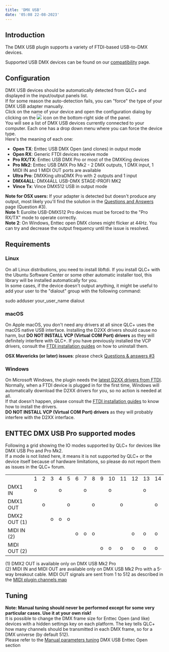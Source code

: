 ```yaml
---
title: 'DMX USB'
date: '05:08 22-08-2023'
---
```


Introduction
------------

The DMX USB plugin supports a variety of FTDI-based USB-to-DMX devices. 

Supported USB DMX devices can be found on our [compatibility](https://www.qlcplus.org/discover/compatibility) page.

Configuration
-------------

DMX USB devices should be automatically detected from QLC+ and displayed in the input/output panels list.  
If for some reason the auto-detection fails, you can "force" the type of your DMX USB adapter manually.  
Click on the name of your device and open the configuration dialog by clicking on the ![](/basics/configure.png) icon on the bottom-right side of the panel.  
You will see a list of DMX USB devices currently connected to your computer. Each one has a drop down menu where you can force the device type.  
Here's the meaning of each one:

* **Open TX**: Enttec USB DMX Open (and clones) in output mode
* **Open RX**: Generic FTDI devices receive mode
* **Pro RX/TX**: Enttec USB DMX Pro or most of the DMXKing devices
* **Pro Mk2**: Enttec USB DMX Pro Mk2 - 2 DMX outputs, 1 DMX input, 1 MIDI IN and 1 MIDI OUT ports are available
* **Ultra Pro**: DMXKing ultraDMX Pro with 2 outputs and 1 input
* **DMX4ALL**: DMX4ALL USB-DMX STAGE-PROFI MK2
* **Vince Tx**: Vince DMX512 USB in output mode

**Note for OSX users:** If your adapter is detected but doesn't produce any output, most likely you'll find the solution in the [Questions and Answers](/basics/questions-and-answers) page (Question #3).  
**Note 1**: Eurolite USB-DMX512 Pro devices must be forced to the "Pro RX/TX" mode to operate correctly.  
**Note 2**: On Windows, Enttec open DMX clones might flicker at 44Hz. You can try and decrease the output frequency until the issue is resolved.

Requirements
------------

### Linux

On all Linux distributions, you need to install libftdi. If you install QLC+ with the Ubuntu Software Center or some other automatic installer tool, this library will be installed automatically for you.  
In some cases, if the device doesn't output anything, it might be useful to add your user to the "dialout" group with the following command:  

sudo adduser your\_user\_name dialout

### macOS

On Apple macOS, you don't need any drivers at all since QLC+ uses the macOS native USB interface. Installing the D2XX drivers should cause no harm, but **DO NOT INSTALL VCP (Virtual COM Port) drivers** as they will definitely interfere with QLC+. If you have previously installed the VCP drivers, consult the [FTDI installation guides](http://www.ftdichip.com/Support/Documents/InstallGuides.htm) on how to uninstall them.  
  
**OSX Mavericks (or later) issues**: please check [Questions & answers #3](/basics/questions-and-answers)

### Windows

On Microsoft Windows, the plugin needs the [latest D2XX drivers from FTDI](http://www.ftdichip.com/Drivers/D2XX.htm). Normally, when a FTDI device is plugged in for the first time, Windows will automatically download the D2XX drivers for you, so no action is needed at all.  
If that doesn't happen, please consult the [FTDI installation guides](http://www.ftdichip.com/Support/Documents/InstallGuides.htm) to know how to install the drivers.  
**DO NOT INSTALL VCP (Virtual COM Port) drivers** as they will probably interfere with the D2XX interface.

ENTTEC DMX USB Pro supported modes
----------------------------------

Following a grid showing the IO modes supported by QLC+ for devices like DMX USB Pro and Pro Mk2.  
If a mode is not listed here, it means it is not supported by QLC+ or the device itself because of hardware limitations, so please do not report them as issues in the QLC+ forum.  
  

|     |     |     |     |     |     |     |     |     |     |     |     |     |     |     |
| --- | --- | --- | --- | --- | --- | --- | --- | --- | --- | --- | --- | --- | --- | --- |
|     | 1   | 2   | 3   | 4   | 5   | 6   | 7   | 8   | 9   | 10  | 11  | 12  | 13  | 14  |
| DMX1 IN | o   |     |     | o   |     |     | o   |     |     | o   |     |     | o   |     |
| DMX1 OUT |     | o   |     |     | o   |     |     | o   |     |     | o   |     |     | o   |
| DMX2 OUT (1) |     |     | o   | o   | o   |     |     |     |     |     |     |     |     |     |
| MIDI IN (2) |     |     |     |     |     | o   | o   | o   |     |     |     | o   | o   | o   |
| MIDI OUT (2) |     |     |     |     |     |     |     |     | o   | o   | o   | o   | o   | o   |

  
(1) DMX2 OUT is available only on DMX USB Mk2 Pro  
(2) MIDI IN and MIDI OUT are available only on DMX USB Mk2 Pro with a 5-way breakout cable. MIDI OUT signals are sent from 1 to 512 as described in the [MIDI plugin channels map](../midi#channels-map)  

Tuning
------

**Note: Manual tuning should never be performed except for some very particular cases. Use it at your own risk!**  
It is possible to change the DMX frame size for Enttec Open (and like) devices with a hidden settings key on each platform. The key tells QLC+ how many channels should be transmitted in each DMX frame, so for a DMX universe (by default 512).  
Please refer to the [Manual parameters tuning](/advanced/parameters-tuning/) DMX USB Enttec Open section 
